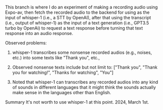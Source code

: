 This branch is where I do an experiment of making a recording audio using Expo-av, then fetch the recorded audio to the backend for using as the input of whisper-1 (i.e., a STT by OpenAI), after that using the transcript (i.e., output of whisper-1) as the input of a text generation (i.e., GPT3.5 turbo by OpenAi) to request a text response before turning that text response into an audio response.

Observed problems:

1. whisper-1 transcribes some nonsense recorded audios (e.g., noises, etc.) into some texts like "Thank you", etc.,

2. Observed nonsense texts include but not limit to: ["Thank you", "Thank you for watching!", "Thanks for watching", "You"]

3. Noted that whisper-1 can transcribes any recorded audios into any kind of sounds in different languages that it might think the sounds actually make sense in the languages other than English.

Summary
It's not worth to use whisper-1 at this point. 2024, March 1st.
